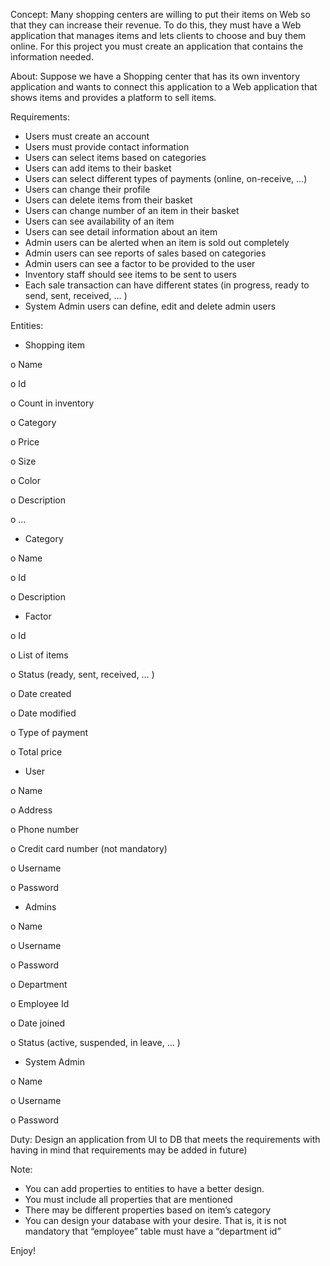 Concept:
Many shopping centers are willing to put their items on Web so that they can increase their revenue. To do this, they must have a Web application that manages items and lets clients to choose and buy them online.
For this project you must create an application that contains the information needed.

About:
Suppose we have a Shopping center that has its own inventory application and wants to connect this application to a Web application that shows items and provides a platform to sell items.

Requirements:
-	Users must create an account
-	Users must provide contact information
-	Users can select items based on categories
-	Users can add items to their basket
-	Users can select different types of payments (online, on-receive, …)
-	Users can change their profile
-	Users can delete items from their basket
-	Users can change number of an item in their basket
-	Users can see availability of an item
-	Users can see detail information about an item
-	Admin users can be alerted when an item is sold out completely
-	Admin users can see reports of sales based on categories
-	Admin users can see a factor to be provided to the user
-	Inventory staff should see items to be sent to users
-	Each sale transaction can have different states (in progress, ready to send, sent, received, … )
-	System Admin users can define, edit and delete admin users

Entities:
-	Shopping item

o	Name

o	Id

o	Count in inventory

o	Category

o	Price

o	Size

o	Color

o	Description

o	…

-	Category

o	Name

o	Id

o	Description

-	Factor

o	Id

o	List of items

o	Status (ready, sent, received, … )

o	Date created

o	Date modified

o	Type of payment

o	Total price

-	User 

o	Name

o	Address

o	Phone number

o	Credit card number (not mandatory)

o	Username

o	Password

-	Admins

o	Name

o	Username

o	Password

o	Department

o	Employee Id

o	Date joined

o	Status (active, suspended, in leave, … )

-	System Admin

o	Name

o	Username

o	Password

Duty:
Design an application from UI to DB that meets the requirements with having in mind that requirements may be added in future)

Note:
-	You can add properties to entities to have a better design.
-	You must include all properties that are mentioned
-	There may be different properties based on item’s category
-	You can design your database with your desire. That is, it is not mandatory that “employee” table must have a “department id”

Enjoy!

